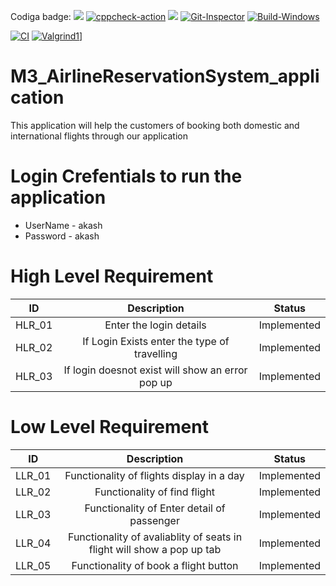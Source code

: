 Codiga badge:
![](https://api.codiga.io/project/30948/status/svg)
[![cppcheck-action](https://github.com/Vakash123/M1_Projectgoal_employee_record_system_software/actions/workflows/a-cpp.yml/badge.svg)](https://github.com/Vakash123/M1_Projectgoal_employee_record_system_software/actions/workflows/a-cpp.yml)
![](https://api.codiga.io/project/30948/score/svg)
[![Git-Inspector](https://github.com/Vakash123/M1_Projectgoal_employee_record_system_software/actions/workflows/Git-Inspector.yml/badge.svg)](https://github.com/Vakash123/M1_Projectgoal_employee_record_system_software/actions/workflows/Git-Inspector.yml)
[![Build-Windows](https://github.com/Vakash123/M1_Projectgoal_employee_record_system_software/actions/workflows/Build-Windows.yml/badge.svg)](https://github.com/Vakash123/M1_Projectgoal_employee_record_system_software/actions/workflows/Build-Windows.yml)

[![CI](https://github.com/Vakash123/M1_Projectgoal_employee_record_system_software/actions/workflows/CI.yml/badge.svg)](https://github.com/Vakash123/M1_Projectgoal_employee_record_system_software/actions/workflows/CI.yml) [![Valgrind1](https://github.com/Vakash123/M1_Projectgoal_employee_record_system_software/actions/workflows/Valgrind1.yml/badge.svg)](https://github.com/Vakash123/M1_Projectgoal_employee_record_system_software/actions/workflows/Unit_Testing.yml/badge.svg)]
# M3_AirlineReservationSystem_application
This application will help the customers of booking both domestic and international flights through our application

# Login Crefentials to run the application
* UserName - akash
* Password - akash

# High Level Requirement 
|ID|Description|Status|
|:--:|:--:|:--:|
|HLR_01|Enter the login details|Implemented| 
|HLR_02|If Login Exists enter the type of travelling|Implemented| 
|HLR_03|If login doesnot exist will show an error pop up|Implemented| 

# Low Level Requirement 
|ID|Description|Status|
|:--:|:--:|:--:|
|LLR_01|Functionality of flights display in a day|Implemented|
|LLR_02|Functionality of find flight|Implemented|
|LLR_03|Functionality of Enter detail of passenger|Implemented|
|LLR_04|Functionality of avaliablity of seats in flight will show a pop up tab|Implemented|
|LLR_05|Functionality of book a flight button|Implemented|



